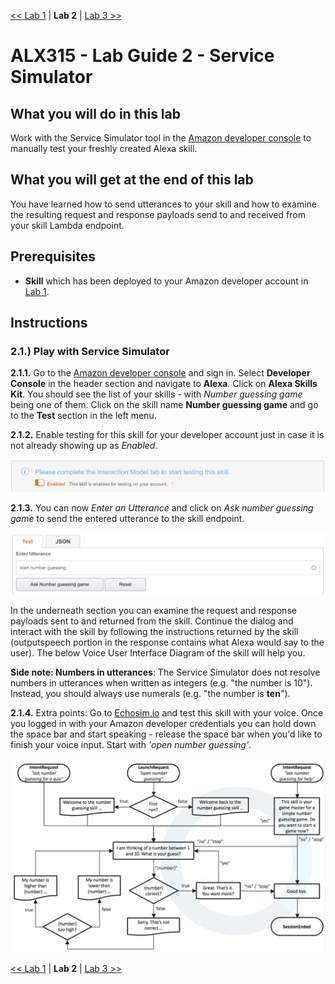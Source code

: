 [<< Lab 1](lab01.md) | **Lab 2** | [Lab 3 >>](lab03.md)

# ALX315 - Lab Guide 2 - Service Simulator

## **What you will do in this lab**
Work with the Service Simulator tool in the [Amazon developer console](https://developer.amazon.com/) to manually test your freshly created Alexa skill.

## **What you will get at the end of this lab**
You have learned how to send utterances to your skill and how to examine the resulting request and response payloads send to and received from your skill Lambda endpoint.

## **Prerequisites**

- **Skill** which has been deployed to your Amazon developer account in [Lab 1](lab01.md).

## **Instructions**

### **2.1.) Play with Service Simulator** 

**2.1.1.** Go to the [Amazon developer console](https://developer.amazon.com/) and sign in. Select __Developer Console__ in the header section and navigate to __Alexa__. Click on __Alexa Skills Kit__. You should see the list of your skills - with _Number guessing game_ being one of them.
Click on the skill name __Number guessing game__ and go to the __Test__ section in the left menu. 

**2.1.2.** Enable testing for this skill for your developer account just in case it is not already showing up as _Enabled_.

![](img/lab02-screen02.png)

**2.1.3.** You can now _Enter an Utterance_ and click on _Ask number guessing game_ to send the entered utterance to the skill endpoint.

![](img/lab02-screen01.png)

In the underneath section you can examine the request and response payloads sent to and returned from the skill. Continue the dialog and interact with the skill by following the instructions returned by the skill (outputspeech portion in the response contains what Alexa would say to the user). The below Voice User Interface Diagram of the skill will help you.

__Side note: Numbers in utterances__: The Service Simulator does not resolve numbers in utterances when written as integers (e.g. "the number is 10"). Instead, you should always use numerals (e.g. "the number is **ten**").

**2.1.4.** Extra points: Go to [Echosim.io](https://echosim.io) and test this skill with your voice. Once you
logged in with your Amazon developer credentials you can hold down the space bar and start speaking - release the space bar when you'd like to finish your voice input. Start with _'open number guessing'_.

![](../assets/vui.png)

[<< Lab 1](lab01.md) | **Lab 2** | [Lab 3 >>](lab03.md)